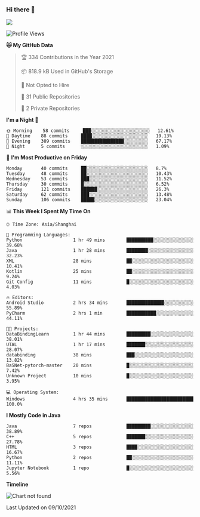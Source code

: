 ### Hi there 👋

<!--
**zhou-ning/zhou-ning** is a ✨ _special_ ✨ repository because its `README.md` (this file) appears on your GitHub profile.

Here are some ideas to get you started:

- 🔭 I’m currently working on ...
- 🌱 I’m currently learning ...
- 👯 I’m looking to collaborate on ...
- 🤔 I’m looking for help with ...
- 💬 Ask me about ...
- 📫 How to reach me: ...
- 😄 Pronouns: ...
- ⚡ Fun fact: ...
-->
![](https://github-readme-stats.vercel.app/api?username=zhou-ning)

<!--START_SECTION:waka-->
![Profile Views](http://img.shields.io/badge/Profile%20Views-0-blue)

**🐱 My GitHub Data** 

> 🏆 334 Contributions in the Year 2021
 > 
> 📦 818.9 kB Used in GitHub's Storage 
 > 
> 🚫 Not Opted to Hire
 > 
> 📜 31 Public Repositories 
 > 
> 🔑 2 Private Repositories  
 > 
**I'm a Night 🦉** 

```text
🌞 Morning    58 commits     ███░░░░░░░░░░░░░░░░░░░░░░   12.61% 
🌆 Daytime    88 commits     ████░░░░░░░░░░░░░░░░░░░░░   19.13% 
🌃 Evening    309 commits    ████████████████░░░░░░░░░   67.17% 
🌙 Night      5 commits      ░░░░░░░░░░░░░░░░░░░░░░░░░   1.09%

```
📅 **I'm Most Productive on Friday** 

```text
Monday       40 commits     ██░░░░░░░░░░░░░░░░░░░░░░░   8.7% 
Tuesday      48 commits     ██░░░░░░░░░░░░░░░░░░░░░░░   10.43% 
Wednesday    53 commits     ███░░░░░░░░░░░░░░░░░░░░░░   11.52% 
Thursday     30 commits     █░░░░░░░░░░░░░░░░░░░░░░░░   6.52% 
Friday       121 commits    ██████░░░░░░░░░░░░░░░░░░░   26.3% 
Saturday     62 commits     ███░░░░░░░░░░░░░░░░░░░░░░   13.48% 
Sunday       106 commits    █████░░░░░░░░░░░░░░░░░░░░   23.04%

```


📊 **This Week I Spent My Time On** 

```text
⌚︎ Time Zone: Asia/Shanghai

💬 Programming Languages: 
Python                   1 hr 49 mins        ██████████░░░░░░░░░░░░░░░   39.68% 
Java                     1 hr 28 mins        ████████░░░░░░░░░░░░░░░░░   32.23% 
XML                      28 mins             ██░░░░░░░░░░░░░░░░░░░░░░░   10.41% 
Kotlin                   25 mins             ██░░░░░░░░░░░░░░░░░░░░░░░   9.24% 
Git Config               11 mins             █░░░░░░░░░░░░░░░░░░░░░░░░   4.03%

🔥 Editors: 
Android Studio           2 hrs 34 mins       ██████████████░░░░░░░░░░░   55.89% 
PyCharm                  2 hrs 1 min         ███████████░░░░░░░░░░░░░░   44.11%

🐱‍💻 Projects: 
DataBindingLearn         1 hr 44 mins        █████████░░░░░░░░░░░░░░░░   38.01% 
UTAL                     1 hr 17 mins        ███████░░░░░░░░░░░░░░░░░░   28.07% 
databinding              38 mins             ███░░░░░░░░░░░░░░░░░░░░░░   13.82% 
BaSNet-pytorch-master    20 mins             █░░░░░░░░░░░░░░░░░░░░░░░░   7.42% 
Unknown Project          10 mins             █░░░░░░░░░░░░░░░░░░░░░░░░   3.95%

💻 Operating System: 
Windows                  4 hrs 35 mins       █████████████████████████   100.0%

```

**I Mostly Code in Java** 

```text
Java                     7 repos             █████████░░░░░░░░░░░░░░░░   38.89% 
C++                      5 repos             ███████░░░░░░░░░░░░░░░░░░   27.78% 
HTML                     3 repos             ████░░░░░░░░░░░░░░░░░░░░░   16.67% 
Python                   2 repos             ██░░░░░░░░░░░░░░░░░░░░░░░   11.11% 
Jupyter Notebook         1 repo              █░░░░░░░░░░░░░░░░░░░░░░░░   5.56%

```


**Timeline**

![Chart not found](https://raw.githubusercontent.com/zhou-ning/zhou-ning/main/charts/bar_graph.png) 


 Last Updated on 09/10/2021
<!--END_SECTION:waka-->
